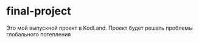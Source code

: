 # final-project
Это мой выпускной проект в KodLand.
Проект будет решать проблемы глобального потепления
